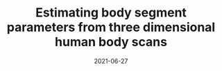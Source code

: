 ---
title: "Estimating body segment parameters from three dimensional human body scans"
collection: publications
permalink: /publication/2021-BSP
date: 2021-06-27
venue: 'Engineering'
paperurl: 'https://www.biorxiv.org/content/10.1101/2021.06.06.445011v1.full.pdf'
link: 'https://www.biorxiv.org/content/10.1101/2021.06.06.445011v1'
github: 'https://github.com/pkudzia/Paper-BodySegmentParameter'
citation: 'Kudzia P., Jackson E. , Dumas G. Estimating body segment parameters from three-dimensional human body scans (PrePrint: bioRxiv). 2021'
---